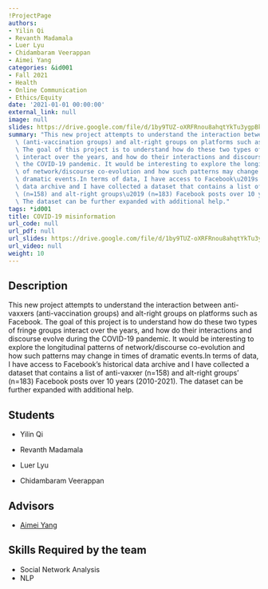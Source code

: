 ```yaml
---
!ProjectPage
authors:
- Yilin Qi
- Revanth Madamala
- Luer Lyu
- Chidambaram Veerappan
- Aimei Yang
categories: &id001
- Fall 2021
- Health
- Online Communication
- Ethics/Equity
date: '2021-01-01 00:00:00'
external_link: null
image: null
slides: https://drive.google.com/file/d/1by9TUZ-oXRFRnou8ahqtYkTu3ygpBk7U/view?usp=sharing
summary: "This new project attempts to understand the interaction between anti-vaxxers\
  \ (anti-vaccination groups) and alt-right groups on platforms such as Facebook.\
  \ The goal of this project is to understand how do these two types of fringe groups\
  \ interact over the years, and how do their interactions and discourse evolve during\
  \ the COVID-19 pandemic. It would be interesting to explore the longitudinal patterns\
  \ of network/discourse co-evolution and how such patterns may change in times of\
  \ dramatic events.In terms of data, I have access to Facebook\u2019s historical\
  \ data archive and I have collected a dataset that contains a list of anti-vaxxer\
  \ (n=158) and alt-right groups\u2019 (n=183) Facebook posts over 10 years (2010-2021).\
  \ The dataset can be further expanded with additional help."
tags: *id001
title: COVID-19 misinformation
url_code: null
url_pdf: null
url_slides: https://drive.google.com/file/d/1by9TUZ-oXRFRnou8ahqtYkTu3ygpBk7U/view?usp=sharing
url_video: null
weight: 10
---
```

## Description

This new project attempts to understand the interaction between anti-vaxxers (anti-vaccination groups) and alt-right groups on platforms such as Facebook. The goal of this project is to understand how do these two types of fringe groups interact over the years, and how do their interactions and discourse evolve during the COVID-19 pandemic. It would be interesting to explore the longitudinal patterns of network/discourse co-evolution and how such patterns may change in times of dramatic events.In terms of data, I have access to Facebook’s historical data archive and I have collected a dataset that contains a list of anti-vaxxer (n=158) and alt-right groups’ (n=183) Facebook posts over 10 years (2010-2021). The dataset can be further expanded with additional help.





## Students

* Yilin Qi

* Revanth Madamala

* Luer Lyu

* Chidambaram Veerappan

## Advisors

* [Aimei Yang](../../../author/aimei-yang)

## Skills Required by the team


* Social Network Analysis
* NLP